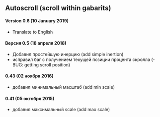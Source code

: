## Autoscroll (scroll within gabarits)

#### Version 0.6 (10 January 2019)
* Translate to English

#### Версия 0.5 (18 апреля 2018)
* Добавил простейшую инерцию (add simple inertion)
* исправил баг с получением текущей позиции процента скролла (-BUG: getting scroll position)

#### 0.43 (02 ноября 2016)
* добавил минимальный масштаб (add min scale)

#### 0.41 (05 октября 2015)
* добавил максимальный scale (add max scale)